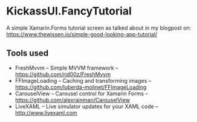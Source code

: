 # KickassUI.FancyTutorial
A simple Xamarin.Forms tutorial screen as talked about in my blogpost on: https://www.thewissen.io/simple-good-looking-app-tutorial/

## Tools used
- FreshMvvm – Simple MVVM framework – https://github.com/rid00z/FreshMvvm
- FFImageLoading – Caching and transforming images – https://github.com/luberda-molinet/FFImageLoading
- CarouselView – Carousel control for Xamarin Forms – https://github.com/alexrainman/CarouselView
- LiveXAML – Live simulator updates for your XAML code – http://www.livexaml.com

